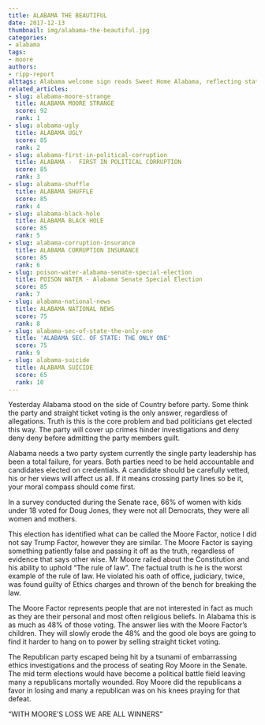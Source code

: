 ```yaml
---
title: ALABAMA THE BEAUTIFUL
date: 2017-12-13
thumbnail: img/alabama-the-beautiful.jpg
categories:
- alabama
tags:
- moore
authors:
- ripp-report
alttags: Alabama welcome sign reads Sweet Home Alabama, reflecting state politics needing a two-party system for accountability
related_articles:
- slug: alabama-moore-strange
  title: ALABAMA MOORE STRANGE
  score: 92
  rank: 1
- slug: alabama-ugly
  title: ALABAMA UGLY
  score: 85
  rank: 2
- slug: alabama-first-in-political-corruption
  title: ALABAMA -  FIRST IN POLITICAL CORRUPTION
  score: 85
  rank: 3
- slug: alabama-shuffle
  title: ALABAMA SHUFFLE
  score: 85
  rank: 4
- slug: alabama-black-hole
  title: ALABAMA BLACK HOLE
  score: 85
  rank: 5
- slug: alabama-corruption-insurance
  title: ALABAMA CORRUPTION INSURANCE
  score: 85
  rank: 6
- slug: poison-water-alabama-senate-special-election
  title: POISON WATER - Alabama Senate Special Election
  score: 85
  rank: 7
- slug: alabama-national-news
  title: ALABAMA NATIONAL NEWS
  score: 75
  rank: 8
- slug: alabama-sec-of-state-the-only-one
  title: 'ALABAMA SEC. OF STATE: THE ONLY ONE'
  score: 75
  rank: 9
- slug: alabama-suicide
  title: ALABAMA SUICIDE
  score: 65
  rank: 10
---
```

Yesterday Alabama stood on the side of Country before party. Some think the party and straight ticket voting is the only answer, regardless of allegations. Truth is this is the core problem and bad politicians get elected this way. The party will cover up crimes hinder investigations and deny deny deny before admitting the party members guilt.

Alabama needs a two party system currently the single party leadership has been a total failure, for years. Both parties need to be held accountable and candidates elected on credentials. A candidate should be carefully vetted, his or her views will affect us all. If it means crossing party lines so be it, your moral compass should come first.

In a survey conducted during the Senate race, 66% of women with kids under 18 voted for Doug Jones, they were not all Democrats, they were all women and mothers.

This election has identified what can be called the Moore Factor, notice I did not say Trump Factor, however they are similar. The Moore Factor is saying something patiently false and passing it off as the truth, regardless of evidence that says other wise. Mr Moore railed about the Constitution and his ability to uphold “The rule of law”. The factual truth is he is the worst example of the rule of law. He violated his oath of office, judiciary, twice, was found guilty of Ethics charges and thrown of the bench for breaking the law.

The Moore Factor represents people that are not interested in fact as much as they are their personal and most often religious beliefs. In Alabama this is as much as 48% of those voting. The answer lies with the Moore Factor’s children. They will slowly erode the 48% and the good ole boys are going to find it harder to hang on to power by selling straight ticket voting.

The Republican party escaped being hit by a tsunami of embarrassing ethics investigations and the process of seating Roy Moore in the Senate. The mid term elections would have become a political battle field leaving many a republicans mortally wounded. Roy Moore did the republicans a favor in losing and many a republican was on his knees praying for that defeat.

“WITH MOORE’S LOSS WE ARE ALL WINNERS”
